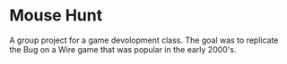 # Mouse Hunt
A group project for a game devolopment class. The goal was to replicate the Bug on a Wire game that was popular in the early 2000's.
